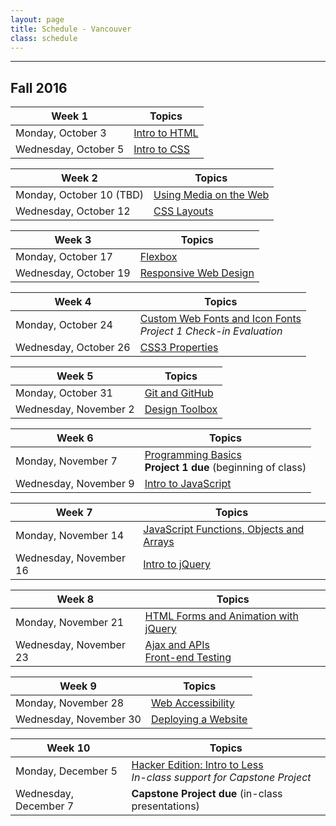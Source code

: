 ```yaml
---
layout: page
title: Schedule - Vancouver
class: schedule
---
```


---
## Fall 2016

Week 1                     | Topics
-------------------------- | --------------------------
Monday, October 3          | [Intro to HTML](/lesson/intro-to-html/)
Wednesday, October 5       | [Intro to CSS](/lesson/intro-to-css/)

Week 2                     | Topics
-------------------------- | --------------------------
Monday, October 10 (TBD)   | [Using Media on the Web](/lesson/using-media-on-the-web/)
Wednesday, October 12      | [CSS Layouts](/lesson/css-layouts/)

Week 3                     | Topics
-------------------------- | --------------------------
Monday, October 17         | [Flexbox](/lesson/flexbox/)
Wednesday, October 19      | [Responsive Web Design](/lesson/responsive-web-design/)

Week 4                     | Topics
-------------------------- | --------------------------
Monday, October 24         | [Custom Web Fonts and Icon Fonts](/lesson/custom-web-fonts-and-icon-fonts/) <br /> _Project 1 Check-in Evaluation_
Wednesday, October 26      | [CSS3 Properties](/lesson/css3-properties/)

Week 5                     | Topics
-------------------------- | --------------------------
Monday, October 31         | [Git and GitHub](/lesson/git-and-github/)
Wednesday, November 2      | [Design Toolbox](/lesson/design-toolbox-and-wireframes/)

Week 6                     | Topics
-------------------------- | --------------------------
Monday, November 7         | [Programming Basics](/lesson/programming-basics/) <br /> __Project 1 due__ (beginning of class)
Wednesday, November 9      | [Intro to JavaScript](/lesson/intro-to-javascript/)

Week 7                     | Topics
-------------------------- | --------------------------
Monday, November 14        | [JavaScript Functions, Objects and Arrays](/lesson/javascript-functions-objects-and-arrays/)
Wednesday, November 16     | [Intro to jQuery](/lesson/intro-to-jquery/)

Week 8                     | Topics
-------------------------- | --------------------------
Monday, November 21        | [HTML Forms and Animation with jQuery](/lesson/html-forms-and-animation-with-jquery/)
Wednesday, November 23     | [Ajax and APIs](/lesson/intro-to-ajax-and-apis/) <br /> [Front-end Testing](/lesson/front-end-testing/)

Week 9                     | Topics
-------------------------- | --------------------------
Monday, November 28        | [Web Accessibility](/lesson/web-accessibility/)
Wednesday, November 30     | [Deploying a Website](/lesson/deploying-a-website/)

Week 10                    | Topics
-------------------------- | --------------------------
Monday, December 5         | [Hacker Edition: Intro to Less](/lesson/intro-to-less/) <br /> _In-class support for Capstone Project_
Wednesday, December 7      | __Capstone Project due__ (in-class presentations)
